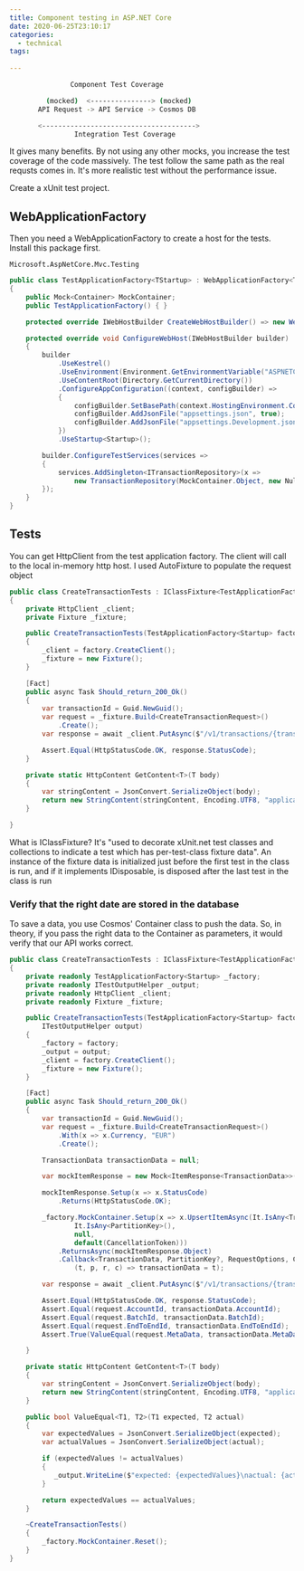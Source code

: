 ```yaml
---
title: Component testing in ASP.NET Core
date: 2020-06-25T23:10:17
categories:
  - technical
tags:
  
---
```



```bash
               Component Test Coverage

         (mocked)  <---------------> (mocked)
       API Request -> API Service -> Cosmos DB

       <-------------------------------------->       
                Integration Test Coverage       
```

It gives many benefits. By not using any other mocks, you increase the test coverage of the code massively. The test follow the same path as the real requsts comes in. It's more realistic test without the performance issue.

Create a xUnit test project. 

## WebApplicationFactory

Then you need a WebApplicationFactory to create a host for the tests. Install this package first.

```text
Microsoft.AspNetCore.Mvc.Testing
```

```csharp
public class TestApplicationFactory<TStartup> : WebApplicationFactory<TStartup> where TStartup : class
{
    public Mock<Container> MockContainer;
    public TestApplicationFactory() { }

    protected override IWebHostBuilder CreateWebHostBuilder() => new WebHostBuilder();

    protected override void ConfigureWebHost(IWebHostBuilder builder)
    {
        builder
            .UseKestrel()
            .UseEnvironment(Environment.GetEnvironmentVariable("ASPNETCORE_ENVIRONMENT") ?? "Development")
            .UseContentRoot(Directory.GetCurrentDirectory())
            .ConfigureAppConfiguration((context, configBuilder) =>
            {
                configBuilder.SetBasePath(context.HostingEnvironment.ContentRootPath);
                configBuilder.AddJsonFile("appsettings.json", true);
                configBuilder.AddJsonFile("appsettings.Development.json", optional: true, reloadOnChange: true);
            })
            .UseStartup<Startup>();

        builder.ConfigureTestServices(services =>
        {
            services.AddSingleton<ITransactionRepository>(x => 
                new TransactionRepository(MockContainer.Object, new NullLogger<TransactionRepository>()));
        });
    }
}

```

## Tests

You can get HttpClient from the test application factory. The client will call to the local in-memory http host. I used AutoFixture to populate the request object

```csharp
public class CreateTransactionTests : IClassFixture<TestApplicationFactory<Startup>>
{
    private HttpClient _client;
    private Fixture _fixture;

    public CreateTransactionTests(TestApplicationFactory<Startup> factory)
    {
        _client = factory.CreateClient();
        _fixture = new Fixture();
    }

    [Fact]
    public async Task Should_return_200_Ok()
    {
        var transactionId = Guid.NewGuid();
        var request = _fixture.Build<CreateTransactionRequest>()
            .Create();
        var response = await _client.PutAsync($"/v1/transactions/{transactionId}", GetContent(request));

        Assert.Equal(HttpStatusCode.OK, response.StatusCode);
    }

    private static HttpContent GetContent<T>(T body)
    {
        var stringContent = JsonConvert.SerializeObject(body);
        return new StringContent(stringContent, Encoding.UTF8, "application/json");
    }

}

```

What is IClassFixture? It's "used to decorate xUnit.net test classes and collections to indicate a test which has per-test-class fixture data". An instance of the fixture data is initialized just before the first test in the class is run, and if it implements IDisposable, is disposed after the last test in the class is run

### Verify that the right date are stored in the database

To save a data, you use Cosmos' Container class to push the data. So, in theory, if you pass the right data to the Container as parameters, it would verify that our API works correct. 

```csharp
public class CreateTransactionTests : IClassFixture<TestApplicationFactory<Startup>>
{
    private readonly TestApplicationFactory<Startup> _factory;
    private readonly ITestOutputHelper _output;
    private readonly HttpClient _client;
    private readonly Fixture _fixture;

    public CreateTransactionTests(TestApplicationFactory<Startup> factory, 
        ITestOutputHelper output)
    {
        _factory = factory;
        _output = output;
        _client = factory.CreateClient();
        _fixture = new Fixture();
    }

    [Fact]
    public async Task Should_return_200_Ok()
    {
        var transactionId = Guid.NewGuid();
        var request = _fixture.Build<CreateTransactionRequest>()
            .With(x => x.Currency, "EUR")
            .Create();

        TransactionData transactionData = null;

        var mockItemResponse = new Mock<ItemResponse<TransactionData>>();

        mockItemResponse.Setup(x => x.StatusCode)
            .Returns(HttpStatusCode.OK);

        _factory.MockContainer.Setup(x => x.UpsertItemAsync(It.IsAny<TransactionData>(),
                It.IsAny<PartitionKey>(),
                null,
                default(CancellationToken)))
            .ReturnsAsync(mockItemResponse.Object)                
            .Callback<TransactionData, PartitionKey?, RequestOptions, CancellationToken>(
                (t, p, r, c) => transactionData = t);

        var response = await _client.PutAsync($"/v1/transactions/{transactionId}", GetContent(request));

        Assert.Equal(HttpStatusCode.OK, response.StatusCode);
        Assert.Equal(request.AccountId, transactionData.AccountId);
        Assert.Equal(request.BatchId, transactionData.BatchId);
        Assert.Equal(request.EndToEndId, transactionData.EndToEndId);
        Assert.True(ValueEqual(request.MetaData, transactionData.MetaData));

    }

    private static HttpContent GetContent<T>(T body)
    {
        var stringContent = JsonConvert.SerializeObject(body);
        return new StringContent(stringContent, Encoding.UTF8, "application/json");
    }

    public bool ValueEqual<T1, T2>(T1 expected, T2 actual)
    {
        var expectedValues = JsonConvert.SerializeObject(expected);
        var actualValues = JsonConvert.SerializeObject(actual);

        if (expectedValues != actualValues)
        {
           _output.WriteLine($"expected: {expectedValues}\nactual: {actualValues}"); 
        }

        return expectedValues == actualValues;
    }

    ~CreateTransactionTests()
    {
        _factory.MockContainer.Reset();
    }
}
```









